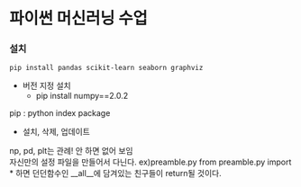 # 파이썬 머신러닝 수업

### 설치

```
pip install pandas scikit-learn seaborn graphviz
```
- 버전 지정 설치
  - pip install numpy==2.0.2  

pip : python index package
  - 설치, 삭제, 업데이트  

np, pd, plt는 관례! 안 하면 없어 보임  
자신만의 설정 파일을 만들어서 다닌다. ex)preamble.py
from preamble.py import * 하면 던던함수인 __all__에 담겨있는 친구들이 return될 것이다.   
